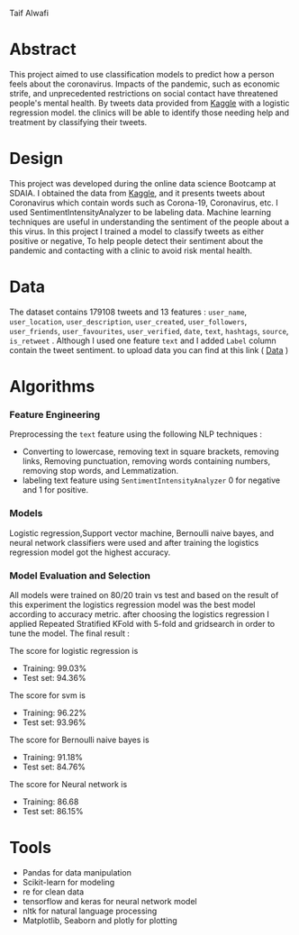 
Taif Alwafi 

# Abstract
This project aimed to use classification models to predict how a person feels about the coronavirus. Impacts of the pandemic, such as economic strife, and unprecedented restrictions on social contact have threatened people's mental health. By tweets data provided from [Kaggle](https://www.kaggle.com/gpreda/covid19-tweets) with a logistic regression model. the clinics will be able to identify those needing help and treatment by classifying their tweets.

# Design
This project was developed during the online data science Bootcamp at SDAIA. I obtained the data from [Kaggle](https://www.kaggle.com/gpreda/covid19-tweets), and it presents tweets about Coronavirus which contain words such as Corona-19, Coronavirus, etc. I used SentimentIntensityAnalyzer to be labeling data. Machine learning techniques are useful in understanding the sentiment of the people about a this virus. In this project I trained a model to classify tweets as either positive or negative, To help people detect their sentiment about the pandemic and contacting with a clinic to avoid risk mental health.


# Data
The dataset contains 179108 tweets and 13 features : ``user_name``, ``user_location``, ``user_description``, ``user_created``,
       ``user_followers``, ``user_friends``, ``user_favourites``, ``user_verified``,
       ``date``, ``text``, ``hashtags``, ``source``, ``is_retweet`` . Although I used one feature ``text``  and I added  ``Label`` column contain the tweet sentiment. to upload data you can find at this link ( [Data](https://drive.google.com/drive/folders/10QQVC-o7ZenzKOugSSeByriau2MhW33K?usp=sharing ) )
# Algorithms

### Feature Engineering
Preprocessing the ``text`` feature using the following NLP techniques :
- Converting to lowercase, removing text in square brackets, removing links, Removing punctuation, removing words containing numbers, removing stop words, and Lemmatization.
- labeling text feature using ``SentimentIntensityAnalyzer`` 0 for negative and 1 for positive.


### Models
Logistic regression,Support vector machine, Bernoulli naive bayes, and neural network classifiers were used and after training  the logistics regression model got the highest accuracy.

 
### Model Evaluation and Selection
All models were trained on 80/20 train vs test and based on the result of this experiment the logistics regression model was the best model according to accuracy metric. 
after choosing the logistics regression I applied Repeated Stratified KFold with 5-fold and gridsearch in order to tune the model.
The final result : 

The score for logistic regression is <br/>
- Training: 99.03% 
- Test set:  94.36%


The score for svm is  <br />
- Training: 96.22% 
- Test set: 93.96%


The score for Bernoulli naive bayes is <br />
- Training:  91.18%
- Test set:  84.76%

The score for Neural network is <br />
- Training: 86.68
- Test set: 86.15%


# Tools
-  Pandas for data manipulation
- Scikit-learn for modeling
- re for clean data 
- tensorflow and keras for neural network model
- nltk for natural language processing
- Matplotlib, Seaborn and plotly for plotting


